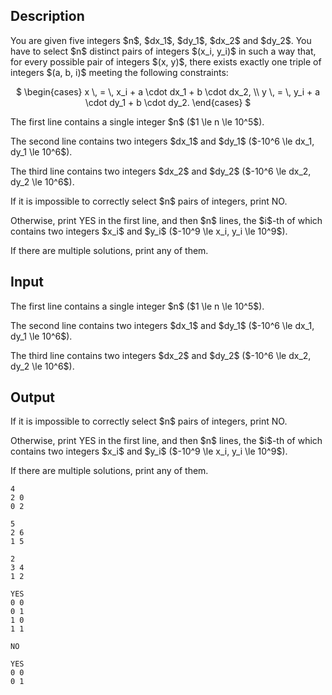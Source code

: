 ## Description

<div><p>You are given five integers $n$, $dx_1$, $dy_1$, $dx_2$ and $dy_2$. You have to select $n$ distinct pairs of integers $(x_i, y_i)$ in such a way that, for every possible pair of integers $(x, y)$, there exists exactly one triple of integers $(a, b, i)$ meeting the following constraints:</p><center> $ \begin{cases} x \, = \, x_i + a \cdot dx_1 + b \cdot dx_2, \\ y \, = \, y_i + a \cdot dy_1 + b \cdot dy_2. \end{cases} $ </center></div><div class="input-specification"><p>The first line contains a single integer $n$ ($1 \le n \le 10^5$).</p><p>The second line contains two integers $dx_1$ and $dy_1$ ($-10^6 \le dx_1, dy_1 \le 10^6$).</p><p>The third line contains two integers $dx_2$ and $dy_2$ ($-10^6 \le dx_2, dy_2 \le 10^6$).</p></div><div class="output-specification"><p>If it is impossible to correctly select $n$ pairs of integers, print <span class="tex-font-style-tt">NO</span>.</p><p>Otherwise, print <span class="tex-font-style-tt">YES</span> in the first line, and then $n$ lines, the $i$-th of which contains two integers $x_i$ and $y_i$ ($-10^9 \le x_i, y_i \le 10^9$).</p><p>If there are multiple solutions, print any of them.</p></div>

## Input

<p>The first line contains a single integer $n$ ($1 \le n \le 10^5$).</p><p>The second line contains two integers $dx_1$ and $dy_1$ ($-10^6 \le dx_1, dy_1 \le 10^6$).</p><p>The third line contains two integers $dx_2$ and $dy_2$ ($-10^6 \le dx_2, dy_2 \le 10^6$).</p>

## Output

<p>If it is impossible to correctly select $n$ pairs of integers, print <span class="tex-font-style-tt">NO</span>.</p><p>Otherwise, print <span class="tex-font-style-tt">YES</span> in the first line, and then $n$ lines, the $i$-th of which contains two integers $x_i$ and $y_i$ ($-10^9 \le x_i, y_i \le 10^9$).</p><p>If there are multiple solutions, print any of them.</p>





```input1
4
2 0
0 2
```




```input2
5
2 6
1 5
```




```input3
2
3 4
1 2
```




```output1
YES
0 0
0 1
1 0
1 1
```




```output2
NO
```




```output3
YES
0 0
0 1
```


